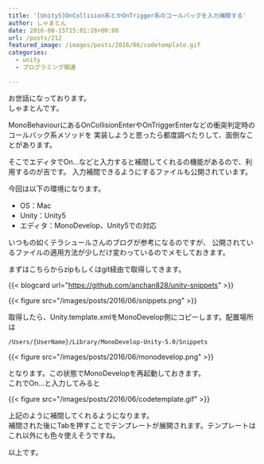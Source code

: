 ```yaml
---
title: '[Unity5]OnCollision系とかOnTrigger系のコールバックを入力補間する'
author: しゃまとん
date: 2016-08-15T15:01:28+00:00
url: /posts/212
featured_image: /images/posts/2016/06/codetemplate.gif
categories:
  - unity
  - プログラミング関連

---
```

お世話になっております。  
しゃまとんです。

MonoBehaviourにあるOnCollisionEnterやOnTriggerEnterなどの衝突判定時のコールバック系メソッドを
実装しようと思ったら都度調べたりして、面倒なことがあります。

そこでエディタでOn&#8230;などと入力すると補間してくれるの機能があるので、利用するのが吉です。
入力補間できるようにするファイルも公開されています。

今回は以下の環境になります。

  * OS：Mac
  * Unity：Unity5
  * エディタ：MonoDevelop、Unity5での対応



いつもの如くテラシュールさんのブログが参考になるのですが、
公開されているファイルの適用方法が少しだけ変わっているのでメモしておきます。

まずはこちらからzipもしくはgit経由で取得してきます。

{{< blogcard url="https://github.com/anchan828/unity-snippets" >}}

{{< figure src="/images/posts/2016/06/snippets.png" >}}

取得したら、Unity.template.xmlをMonoDevelop側にコピーします。配置場所は

```text
/Users/{UserName}/Library/MonoDevelop-Unity-5.0/Snippets
```

{{< figure src="/images/posts/2016/06/monodevelop.png" >}}

となります。この状態でMonoDevelopを再起動しておきます。  
これでOn...と入力してみると

{{< figure src="/images/posts/2016/06/codetemplate.gif" >}}

上記のように補間してくれるようになります。  
補間された後にTabを押すことでテンプレートが展開されます。テンプレートはこれ以外にも色々使えそうですね。

以上です。
